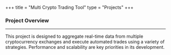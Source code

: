 +++
title = "Multi Crypto Trading Tool"
type = "Projects"
+++

### Project Overview
---
This project is designed to aggregate real-time data from multiple cryptocurrency exchanges and execute automated trades using a variety of strategies. Performance and scalability are key priorities in its development.